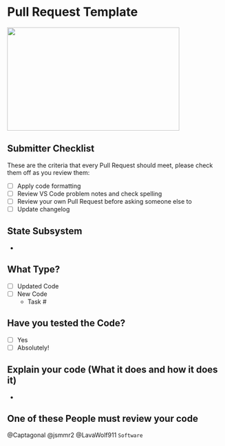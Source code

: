 # Pull Request Template

<img src="https://www.firstinspires.org/sites/default/files/uploads/resource_library/brand/thumbnails/FIRST-Icon.png" width="400" height="240" />

## Submitter Checklist

These are the criteria that every Pull Request should meet, please check them off as you review them:

- [ ] Apply code formatting
- [ ] Review VS Code problem notes and check spelling
- [ ] Review your own Pull Request before asking someone else to
- [ ] Update changelog

## State Subsystem

-

## What Type?

- [ ] Updated Code
- [ ] New Code
  - Task #

## Have you tested the Code?

- [ ] Yes
- [ ] Absolutely!

## Explain your code (What it does and how it does it)

-

## One of these People must review your code

@Captagonal @jsmmr2 @LavaWolf911 `Software`
